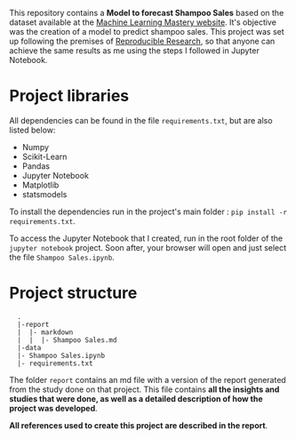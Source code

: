 This repository contains a **Model to forecast Shampoo Sales** based on the dataset available at the [Machine Learning Mastery website](https://machinelearningmastery.com/time-series-datasets-for-machine-learning/). It's objective was the creation of a model to predict shampoo sales. This project was set up following the premises of [Reproducible Research](https://pt.coursera.org/learn/reproducible-research), so that anyone can achieve the same results as me using the steps I followed in Jupyter Notebook.

# Project libraries


All dependencies can be found in the file  `requirements.txt`, but are also listed below:
* Numpy
* Scikit-Learn
* Pandas
* Jupyter Notebook
* Matplotlib
* statsmodels

To install the dependencies run in the project's main folder : `pip install -r requirements.txt`. 

To access the Jupyter Notebook that I created, run in the root folder of the `jupyter notebook` project. Soon after, your browser will open and just select the file `Shampoo Sales.ipynb`.  

# Project structure

```{sh}
  .
  |-report
  |  |- markdown
  |  |  |- Shampoo Sales.md
  |-data
  |- Shampoo Sales.ipynb
  |- requirements.txt
```

The folder `report` contains an md file with a version of the report generated from the study done on that project. This file contains **all the insights and studies that were done, as well as a detailed description of how the project was developed**.

**All references used to create this project are described in the report**. 
